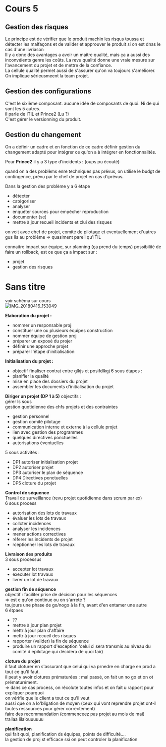 Cours 5 
========================


## Gestion des risques

Le principe est de vérifier que le produit machin les risqus toussa et détecter les malfaçons et de valider et approuver le produit si on est dnas le cas d'une livriason  
Il y a donc des avantages a avoir un maitre qualité, mais ça a aussi des inconvéients genre les coûts. La revu qualité donne une vraie mesure sur l'avancement du projet et de mettre de la confiance.  
La cellule qualité permet aussi de s'assurer qu'on va toujours s'améliorer. On implique sérieusmeent la team projet.

## Gestion des configurations

C'est le sixième composant. aucune idée de composants de quoi. Ni de qui sont les 5 autres.  
il parle de ITIL et Prince2 (Lu ?)  
C'est gérer le versionning du produit.


## Gestion du changement

On a définir un cadre et en fonction de ce cadre définir gestion du changement adapté pour intégrer ce qu'on a à intégrer en fonctionnalités.


Pour **Prince2** il y a 3 type d'incidents : (oups pu écouté)

quand on a des problèms enre techniques pas prévus, on utilise le budgt de contingence, prévu par le chef de projet en cas d'iprévus.

Dans la gestion des problème y a 6 étape

- détecter
- catégoriser
- analyser
- enquéter sources pour empécher reproduction
- documenter (se)
- mettre à jour recueil incidents et clui des risques

on voit avec chef de projet, comité de pilotage et eventuellement d'uatres gus lis au problème   => quasiment pareil qu'ITIL

connaitre impact sur équipe, sur planning (ça prend du temps) possibilité de faire un rollback, est ce que ça a impact sur :

- projet
- gestion des risques

# Sans titre

voir schéma sur cours  
![IMG_20180416_153049](file://media/1167474140.jpeg)


**Elaboration du projet :**  

- nommer un responsable proj
- constituer une ou plusieurs équipes construction
- nommer équipe de gestion proj
- préparer un exposé du projer
- définir une approche projet
- préparer l'étape d'initialisation


**Initialisation du projet :**
- objectif finaliser contrat entre glkjs et posifdlkgj
6 sous étapes :
- planifier la qualité
- mise en place des dossiers du projet 
- assembler les documents d'initialisation du projet

**Diriger un projet (DP 1 à 5)**
objectifs :   
gérer ls sous   
gestion quotidienne des chfs projets  et des contraintes
- gestion personnel
- gestion comité pilotage
- communication interne et externe à la cellule projet
- lien avec gestion des programmes
- quelques directives ponctuelles
- autorisations éventuelles

 5 sous activités :

- DP1 autoriser initialisation projet
- DP2 autoriser projet
- DP3 autoriser le plan de séquence
- DP4 Directives ponctuelles
- DP5 cloture du projet

**Control de séquence**  
Travail de surveillance (revu projet quotidienne dans scrum par ex)  
6 sous process

- autorisation des lots de travaux
- évaluer les lots de travaux
- collcter incidences
- analyser les incidences
- mener actions correctives
- réferer les incidents de projet
- rceptionner les lots de travaux

**Livraison des produits**  
3 sous processus  

- accepter lot travaux 
- executer lot travaux
- livrer un lot de travaux

**gestion fin de séquence**  
objectif : faciliter prise de décision pour les séquences  
=> est c qu'on continue ou on s'arrete ?   
toujours une phase de go/nogo à la fin, avant d'en entamer une autre  
6 étpaes

- ??
- mettre à jour plan projet
- mettr à jour plan d'affaire
- mettr à jour recueil des risques
- rapporter (valider) la fin de séquence
- produire un rapport d'exception 'celui ci sera transmis au niveau du comité d epilotage qui décidera de quoi fair)

**cloture du projet**  
il faut cloturer en s'assurant que celui qui va prnedre en charge en prod a tout ce qu'il faut.  
il peut y avoir clotures prématurées : mal passé, on fait un no go et on ot prématurément.  
=> dans ce cas process, on récolute toutes infos et on fait u rapport pour expliquer pourquoi  
on vérifie que le client a tout ce qu'il veut  
aussi que on a lo'bligation de moyen (ceux qui vont reprendre projet ont-il toutes ressources pour gérer correctement)  
faire des recommandation (commenceez pas projet au mois de mai)  
trallaa lilalouuuuuu

**planification**  
  qui fait quoi, planification ds équipes, points de difficulté....  
la gestion de proj st efficace ssi on peut controler la planification  

